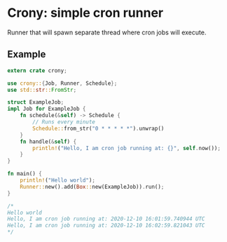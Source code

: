 # Crony: simple cron runner

Runner that will spawn separate thread where cron jobs will execute.

## Example

```rust
extern crate crony;

use crony::{Job, Runner, Schedule};
use std::str::FromStr;

struct ExampleJob;
impl Job for ExampleJob {
    fn schedule(&self) -> Schedule {
        // Runs every minute
        Schedule::from_str("0 * * * * *").unwrap()
    }
    fn handle(&self) {
        println!("Hello, I am cron job running at: {}", self.now());
    }
}

fn main() {
    println!("Hello world");
    Runner::new().add(Box::new(ExampleJob)).run();
}

/*
Hello world
Hello, I am cron job running at: 2020-12-10 16:01:59.740944 UTC
Hello, I am cron job running at: 2020-12-10 16:02:59.821043 UTC
*/
```
